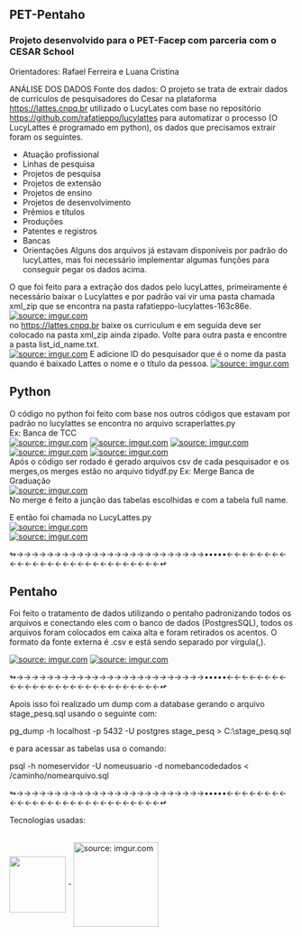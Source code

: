 ## PET-Pentaho
### Projeto desenvolvido para o PET-Facep com parceria com o CESAR School
Orientadores: Rafael Ferreira e Luana Cristina 

ANÁLISE DOS DADOS
Fonte dos dados: O projeto se trata de extrair dados de currículos de pesquisadores do Cesar na plataforma https://lattes.cnpq.br  utilizado o LucyLates com base no repositório  https://github.com/rafatieppo/lucylattes para automatizar o processo (O LucyLattes é programado em python), os dados que precisamos extrair foram os seguintes.

- Atuação profissional
- Linhas de pesquisa
- Projetos de pesquisa
- Projetos de extensão
- Projetos de ensino
- Projetos de desenvolvimento
- Prêmios e títulos
- Produções
- Patentes e registros
- Bancas
- Orientações
Alguns dos arquivos já estavam disponíveis por padrão do lucyLattes, mas foi necessário implementar algumas funções para conseguir pegar os dados acima.

O que foi feito para a extração dos dados pelo lucyLattes, primeiramente é necessário baixar o Lucylattes e por padrão vai vir uma pasta chamada xml_zip que se encontra na pasta rafatieppo-lucylattes-163c86e.
<br>
<a href="https://imgur.com/p9vLtvR"><img src="https://i.imgur.com/FLRjyeN.png" title="source: imgur.com" /></a>
<br>
no https://lattes.cnpq.br baixe os curriculum e em seguida deve ser colocado na pasta xml_zip ainda zipado.
Volte para outra pasta e encontre a pasta list_id_name.txt.
<br>
<a href="https://imgur.com/p9vLtvR"><img src="https://i.imgur.com/egjnOdK.png" title="source: imgur.com" /></a>
E adicione ID do pesquisador que é o nome da pasta quando é baixado Lattes o nome e o título da pessoa.
<a href="https://imgur.com/p9vLtvR"><img src="https://i.imgur.com/mFTfVKF.png" title="source: imgur.com" /></a>

## Python 
O código no python foi feito com base nos outros códigos que estavam por padrão no lucylattes se encontra no arquivo scraperlattes.py
<br>
Ex: Banca de TCC
<br>
<a href="https://imgur.com/p9vLtvR"><img src="https://i.imgur.com/LVsJ0W5.png" title="source: imgur.com" /></a>
<a href="https://imgur.com/p9vLtvR"><img src="https://i.imgur.com/jyIEPZg.png" title="source: imgur.com" /></a>
<a href="https://imgur.com/fSzYVgg"><img src="https://i.imgur.com/NsfsO4O.png" title="source: imgur.com" /></a>
<a href="https://imgur.com/fSzYVgg"><img src="https://i.imgur.com/mnNnzlY.png" title="source: imgur.com" /></a>
<a href="https://imgur.com/fSzYVgg"><img src="https://i.imgur.com/oQFQgGX.png" title="source: imgur.com" /></a>
<br>
Após o código ser rodado é gerado  arquivos csv de cada pesquisador e os merges,os merges estão no arquivo tidydf.py
Ex: Merge Banca de Graduação
<br>
<a href="https://imgur.com/fSzYVgg"><img src="https://i.imgur.com/E1ERqM0.png" title="source: imgur.com" /></a>
<br>
No merge é feito a junção das tabelas escolhidas e com a tabela full name.
<br>

E então foi chamada no LucyLattes.py
<br>
<a href="https://imgur.com/fSzYVgg"><img src="https://i.imgur.com/vE2svaf.png" title="source: imgur.com" /></a>
<br>
<a href="https://imgur.com/fSzYVgg"><img src="https://i.imgur.com/Vd8GWyu.png" title="source: imgur.com" /></a>


↬→→→→→→→→→→→→→→→→→→→→→→→→→•••••←←←←←←←←←←←←←←←←←←←←←←←←←←←←↫

## Pentaho
Foi feito o tratamento de dados utilizando o pentaho padronizando todos os arquivos e conectando eles com o banco de dados (PostgresSQL), todos os arquivos foram colocados em caixa alta e foram retirados os acentos.
O formato da fonte externa é .csv e está sendo separado por vírgula(,).
<br>


<a href="https://imgur.com/p9vLtvR"><img src="https://i.imgur.com/NZ1t2nY.png" title="source: imgur.com" /></a>
<a href="https://imgur.com/fSzYVgg"><img src="https://i.imgur.com/dttviKf.png" title="source: imgur.com" /></a>


↬→→→→→→→→→→→→→→→→→→→→→→→→→•••••←←←←←←←←←←←←←←←←←←←←←←←←←←←←↫

Apois isso foi realizado um dump com a database gerando o arquivo stage_pesq.sql usando o seguinte com:

pg_dump -h localhost -p 5432 -U postgres stage_pesq > C:\stage_pesq.sql

e para acessar as tabelas usa o comando:

psql -h nomeservidor -U nomeusuario -d nomebancodedados < /caminho/nomearquivo.sql

↬→→→→→→→→→→→→→→→→→→→→→→→→→•••••←←←←←←←←←←←←←←←←←←←←←←←←←←←←↫


Tecnologias usadas:

<div style="display: inline_block"><br>
<img align="center"  height="100" width="100" src="https://cdn.jsdelivr.net/gh/devicons/devicon/icons/python/python-original.svg"/>
-
<img align="center"  height="150" width="150" src="https://i.imgur.com/Ko865kR.png" title="source: imgur.com"/>
